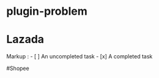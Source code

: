 # plugin-problem

# Lazada #
Markup : - [ ] An uncompleted task
          - [x] A completed task


#Shopee
